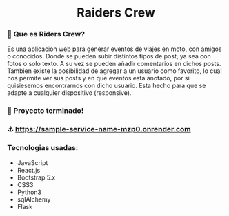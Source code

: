 <h1 align="center"> Raiders Crew </h1>


### :mega: Que es Riders Crew?
Es una aplicación web para generar eventos de viajes en moto, con amigos o conocidos. Donde se pueden subir distintos tipos de post, ya sea con fotos o solo texto. A su vez se pueden añadir comentarios en dichos posts. Tambien existe la posibilidad de agregar a un usuario como favorito, lo cual nos permite ver sus posts y en que eventos esta anotado, por si quisiesemos encontrarnos con dicho usuario.
Esta hecho para que se adapte a cualquier dispositivo (responsive).

### :battery: Proyecto terminado!

### :anchor: https://sample-service-name-mzp0.onrender.com

### Tecnologias usadas: 

- JavaScript
- React.js
- Bootstrap 5.x
- CSS3
- Python3
- sqlAlchemy
- Flask

